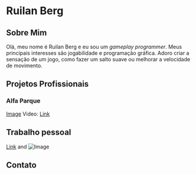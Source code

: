 # Ruilan Berg
## Sobre Mim
Olá, meu nome é Ruilan Berg e eu sou um _gameplay programmer_. Meus principais interesses são jogabilidade e programação gráfica. Adoro criar a sensação de um jogo, como fazer um salto suave ou melhorar a velocidade de movimento.

## Projetos Profissionais

### Alfa Parque
[Image](https://github.com/ruilanberg/Portfolio/blob/master/Img/Screenshot-Alfa_Parque.png)  Video: [Link](https://www.youtube.com/watch?v=If9X6rucgv0)

## Trabalho pessoal

[Link](url) and ![Image](src)

## Contato
